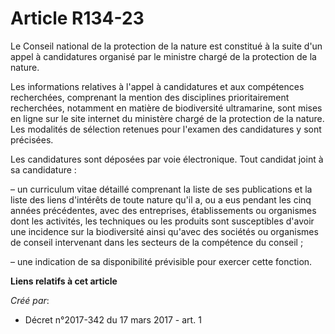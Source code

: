 # Article R134-23

Le Conseil national de la protection de la nature est constitué à la suite d'un appel à candidatures organisé par le ministre
chargé de la protection de la nature.

Les informations relatives à l'appel à candidatures et aux compétences recherchées, comprenant la mention des disciplines
prioritairement recherchées, notamment en matière de biodiversité ultramarine, sont mises en ligne sur le site internet du
ministère chargé de la protection de la nature. Les modalités de sélection retenues pour l'examen des candidatures y sont
précisées.

Les candidatures sont déposées par voie électronique. Tout candidat joint à sa candidature :

– un curriculum vitae détaillé comprenant la liste de ses publications et la liste des liens d'intérêts de toute nature qu'il
a, ou a eus pendant les cinq années précédentes, avec des entreprises, établissements ou organismes dont les activités, les
techniques ou les produits sont susceptibles d'avoir une incidence sur la biodiversité ainsi qu'avec des sociétés ou
organismes de conseil intervenant dans les secteurs de la compétence du conseil ;

– une indication de sa disponibilité prévisible pour exercer cette fonction.

**Liens relatifs à cet article**

_Créé par_:

  - Décret n°2017-342 du 17 mars 2017 - art. 1
